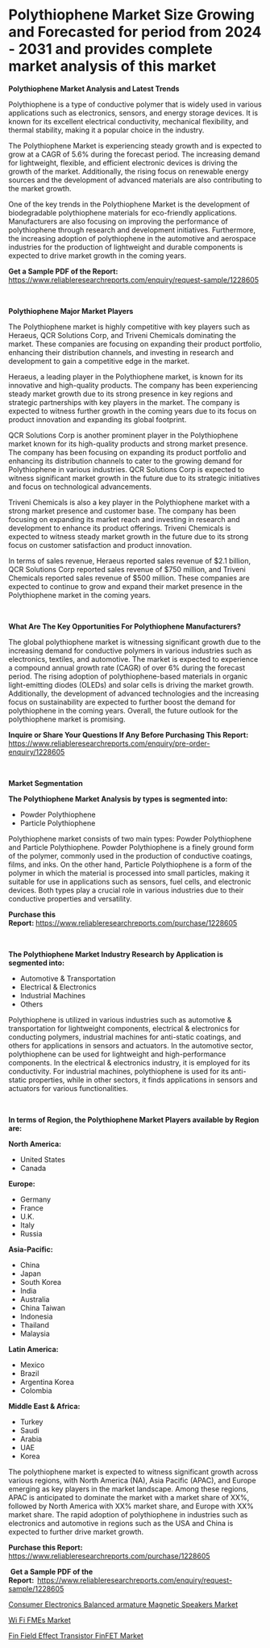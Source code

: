 <p><h1>Polythiophene Market Size Growing and Forecasted for period from 2024 - 2031 and provides complete market analysis of this market</h1></p><p><strong>Polythiophene Market Analysis and Latest Trends</strong></p>
<p><p>Polythiophene is a type of conductive polymer that is widely used in various applications such as electronics, sensors, and energy storage devices. It is known for its excellent electrical conductivity, mechanical flexibility, and thermal stability, making it a popular choice in the industry.</p><p>The Polythiophene Market is experiencing steady growth and is expected to grow at a CAGR of 5.6% during the forecast period. The increasing demand for lightweight, flexible, and efficient electronic devices is driving the growth of the market. Additionally, the rising focus on renewable energy sources and the development of advanced materials are also contributing to the market growth.</p><p>One of the key trends in the Polythiophene Market is the development of biodegradable polythiophene materials for eco-friendly applications. Manufacturers are also focusing on improving the performance of polythiophene through research and development initiatives. Furthermore, the increasing adoption of polythiophene in the automotive and aerospace industries for the production of lightweight and durable components is expected to drive market growth in the coming years.</p></p>
<p><strong>Get a Sample PDF of the Report:&nbsp;</strong> <a href="https://www.reliableresearchreports.com/enquiry/request-sample/1228605">https://www.reliableresearchreports.com/enquiry/request-sample/1228605</a></p>
<p>&nbsp;</p>
<p><strong>Polythiophene Major Market Players</strong></p>
<p><p>The Polythiophene market is highly competitive with key players such as Heraeus, QCR Solutions Corp, and Triveni Chemicals dominating the market. These companies are focusing on expanding their product portfolio, enhancing their distribution channels, and investing in research and development to gain a competitive edge in the market.</p><p>Heraeus, a leading player in the Polythiophene market, is known for its innovative and high-quality products. The company has been experiencing steady market growth due to its strong presence in key regions and strategic partnerships with key players in the market. The company is expected to witness further growth in the coming years due to its focus on product innovation and expanding its global footprint.</p><p>QCR Solutions Corp is another prominent player in the Polythiophene market known for its high-quality products and strong market presence. The company has been focusing on expanding its product portfolio and enhancing its distribution channels to cater to the growing demand for Polythiophene in various industries. QCR Solutions Corp is expected to witness significant market growth in the future due to its strategic initiatives and focus on technological advancements.</p><p>Triveni Chemicals is also a key player in the Polythiophene market with a strong market presence and customer base. The company has been focusing on expanding its market reach and investing in research and development to enhance its product offerings. Triveni Chemicals is expected to witness steady market growth in the future due to its strong focus on customer satisfaction and product innovation.</p><p>In terms of sales revenue, Heraeus reported sales revenue of $2.1 billion, QCR Solutions Corp reported sales revenue of $750 million, and Triveni Chemicals reported sales revenue of $500 million. These companies are expected to continue to grow and expand their market presence in the Polythiophene market in the coming years.</p></p>
<p>&nbsp;</p>
<p><strong>What Are The Key Opportunities For Polythiophene Manufacturers?</strong></p>
<p><p>The global polythiophene market is witnessing significant growth due to the increasing demand for conductive polymers in various industries such as electronics, textiles, and automotive. The market is expected to experience a compound annual growth rate (CAGR) of over 6% during the forecast period. The rising adoption of polythiophene-based materials in organic light-emitting diodes (OLEDs) and solar cells is driving the market growth. Additionally, the development of advanced technologies and the increasing focus on sustainability are expected to further boost the demand for polythiophene in the coming years. Overall, the future outlook for the polythiophene market is promising.</p></p>
<p><strong>Inquire or Share Your Questions If Any Before Purchasing This Report:</strong> <a href="https://www.reliableresearchreports.com/enquiry/pre-order-enquiry/1228605">https://www.reliableresearchreports.com/enquiry/pre-order-enquiry/1228605</a></p>
<p>&nbsp;</p>
<p><strong>Market Segmentation</strong></p>
<p><strong>The Polythiophene Market Analysis by types is segmented into:</strong></p>
<p><ul><li>Powder Polythiophene</li><li>Particle Polythiophene</li></ul></p>
<p><p>Polythiophene market consists of two main types: Powder Polythiophene and Particle Polythiophene. Powder Polythiophene is a finely ground form of the polymer, commonly used in the production of conductive coatings, films, and inks. On the other hand, Particle Polythiophene is a form of the polymer in which the material is processed into small particles, making it suitable for use in applications such as sensors, fuel cells, and electronic devices. Both types play a crucial role in various industries due to their conductive properties and versatility.</p></p>
<p><strong>Purchase this Report:&nbsp;</strong><a href="https://www.reliableresearchreports.com/purchase/1228605">https://www.reliableresearchreports.com/purchase/1228605</a></p>
<p>&nbsp;</p>
<p><strong>The Polythiophene Market Industry Research by Application is segmented into:</strong></p>
<p><ul><li>Automotive & Transportation</li><li>Electrical & Electronics</li><li>Industrial Machines</li><li>Others</li></ul></p>
<p><p>Polythiophene is utilized in various industries such as automotive & transportation for lightweight components, electrical & electronics for conducting polymers, industrial machines for anti-static coatings, and others for applications in sensors and actuators. In the automotive sector, polythiophene can be used for lightweight and high-performance components. In the electrical & electronics industry, it is employed for its conductivity. For industrial machines, polythiophene is used for its anti-static properties, while in other sectors, it finds applications in sensors and actuators for various functionalities.</p></p>
<p>&nbsp;</p>
<p><strong>In terms of Region, the Polythiophene Market Players available by Region are:</strong></p>
<p>
    <p> <strong> North America: </strong>
        <ul>
            <li>United States</li>
            <li>Canada</li>
        </ul>
        </p> 
    <p> <strong> Europe: </strong>
        <ul>
            <li>Germany</li>
            <li>France</li>
            <li>U.K.</li>
            <li>Italy</li>
            <li>Russia</li>
        </ul>
        </p> 
    <p> <strong> Asia-Pacific: </strong>
        <ul>
            <li>China</li>
            <li>Japan</li>
            <li>South Korea</li>
            <li>India</li>
            <li>Australia</li>
            <li>China Taiwan</li>
            <li>Indonesia</li>
            <li>Thailand</li>
            <li>Malaysia</li>
        </ul>
        </p> 
    <p> <strong> Latin America: </strong>
        <ul>
            <li>Mexico</li>
            <li>Brazil</li>
            <li>Argentina Korea</li>
            <li>Colombia</li>
        </ul>
        </p> 
    <p> <strong> Middle East & Africa: </strong>
        <ul>
            <li>Turkey</li>
            <li>Saudi</li>
            <li>Arabia</li>
            <li>UAE</li>
            <li>Korea</li>
        </ul>
    </p>
    </p>
<p><p>The polythiophene market is expected to witness significant growth across various regions, with North America (NA), Asia Pacific (APAC), and Europe emerging as key players in the market landscape. Among these regions, APAC is anticipated to dominate the market with a market share of XX%, followed by North America with XX% market share, and Europe with XX% market share. The rapid adoption of polythiophene in industries such as electronics and automotive in regions such as the USA and China is expected to further drive market growth.</p></p>
<p><strong>Purchase this Report: </strong><a href="https://www.reliableresearchreports.com/purchase/1228605">https://www.reliableresearchreports.com/purchase/1228605</a></p>
<p>&nbsp;<strong>Get a Sample PDF of the Report:&nbsp;&nbsp;</strong><a href="https://www.reliableresearchreports.com/enquiry/request-sample/1228605">https://www.reliableresearchreports.com/enquiry/request-sample/1228605</a></p>
<p><strong></strong></p>
<p><p><a href="https://view.publitas.com/reportprime-1/consumer-electronics-balanced-armature-magnetic-speakers-market-offers-provide-insightful-data-for-the-time-period-from-2023-to-2030-and-also-provide-analysis-based-on-application-type-and-region/">Consumer Electronics Balanced armature Magnetic Speakers Market</a></p><p><a href="https://view.publitas.com/reportprime-1/wi-fi-fmes-market-size-market-trends-and-growth-outlook-forecasted-for-period-from-2023-to-2030/">Wi Fi FMEs Market</a></p><p><a href="https://view.publitas.com/reportprime-1/global-fin-field-effect-transistor-finfet-market-by-types-applications-and-major-players-with-regional-growth-rate-analysis-and-development-situation-from-2023-to-2030/">Fin Field Effect Transistor FinFET Market</a></p></p>